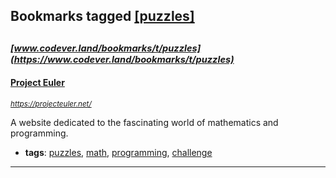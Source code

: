 ## Bookmarks tagged [[puzzles]](https://www.codever.land/search?q=[puzzles])

_<sup><sup>[www.codever.land/bookmarks/t/puzzles](https://www.codever.land/bookmarks/t/puzzles)</sup></sup>_
---
#### [Project Euler](https://projecteuler.net/)
_<sup>https://projecteuler.net/</sup>_

A website dedicated to the fascinating world of mathematics and programming. 
* **tags**: [puzzles](../tagged/puzzles.md), [math](../tagged/math.md), [programming](../tagged/programming.md), [challenge](../tagged/challenge.md)
---
